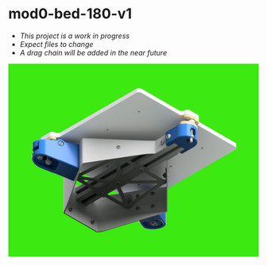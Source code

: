 # mod0-bed-180-v1

- *This project is a work in progress*
- *Expect files to change*
- *A drag chain will be added in the near future*

![](bed-render.png)
